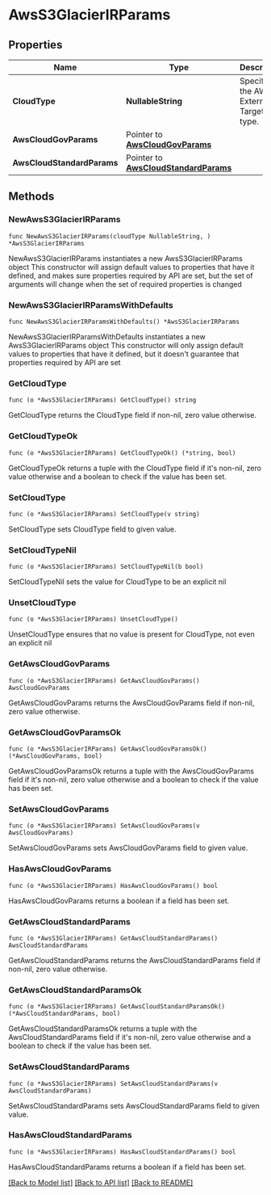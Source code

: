# AwsS3GlacierIRParams

## Properties

Name | Type | Description | Notes
------------ | ------------- | ------------- | -------------
**CloudType** | **NullableString** | Specifies the AWS External Target type. | 
**AwsCloudGovParams** | Pointer to [**AwsCloudGovParams**](AwsCloudGovParams.md) |  | [optional] 
**AwsCloudStandardParams** | Pointer to [**AwsCloudStandardParams**](AwsCloudStandardParams.md) |  | [optional] 

## Methods

### NewAwsS3GlacierIRParams

`func NewAwsS3GlacierIRParams(cloudType NullableString, ) *AwsS3GlacierIRParams`

NewAwsS3GlacierIRParams instantiates a new AwsS3GlacierIRParams object
This constructor will assign default values to properties that have it defined,
and makes sure properties required by API are set, but the set of arguments
will change when the set of required properties is changed

### NewAwsS3GlacierIRParamsWithDefaults

`func NewAwsS3GlacierIRParamsWithDefaults() *AwsS3GlacierIRParams`

NewAwsS3GlacierIRParamsWithDefaults instantiates a new AwsS3GlacierIRParams object
This constructor will only assign default values to properties that have it defined,
but it doesn't guarantee that properties required by API are set

### GetCloudType

`func (o *AwsS3GlacierIRParams) GetCloudType() string`

GetCloudType returns the CloudType field if non-nil, zero value otherwise.

### GetCloudTypeOk

`func (o *AwsS3GlacierIRParams) GetCloudTypeOk() (*string, bool)`

GetCloudTypeOk returns a tuple with the CloudType field if it's non-nil, zero value otherwise
and a boolean to check if the value has been set.

### SetCloudType

`func (o *AwsS3GlacierIRParams) SetCloudType(v string)`

SetCloudType sets CloudType field to given value.


### SetCloudTypeNil

`func (o *AwsS3GlacierIRParams) SetCloudTypeNil(b bool)`

 SetCloudTypeNil sets the value for CloudType to be an explicit nil

### UnsetCloudType
`func (o *AwsS3GlacierIRParams) UnsetCloudType()`

UnsetCloudType ensures that no value is present for CloudType, not even an explicit nil
### GetAwsCloudGovParams

`func (o *AwsS3GlacierIRParams) GetAwsCloudGovParams() AwsCloudGovParams`

GetAwsCloudGovParams returns the AwsCloudGovParams field if non-nil, zero value otherwise.

### GetAwsCloudGovParamsOk

`func (o *AwsS3GlacierIRParams) GetAwsCloudGovParamsOk() (*AwsCloudGovParams, bool)`

GetAwsCloudGovParamsOk returns a tuple with the AwsCloudGovParams field if it's non-nil, zero value otherwise
and a boolean to check if the value has been set.

### SetAwsCloudGovParams

`func (o *AwsS3GlacierIRParams) SetAwsCloudGovParams(v AwsCloudGovParams)`

SetAwsCloudGovParams sets AwsCloudGovParams field to given value.

### HasAwsCloudGovParams

`func (o *AwsS3GlacierIRParams) HasAwsCloudGovParams() bool`

HasAwsCloudGovParams returns a boolean if a field has been set.

### GetAwsCloudStandardParams

`func (o *AwsS3GlacierIRParams) GetAwsCloudStandardParams() AwsCloudStandardParams`

GetAwsCloudStandardParams returns the AwsCloudStandardParams field if non-nil, zero value otherwise.

### GetAwsCloudStandardParamsOk

`func (o *AwsS3GlacierIRParams) GetAwsCloudStandardParamsOk() (*AwsCloudStandardParams, bool)`

GetAwsCloudStandardParamsOk returns a tuple with the AwsCloudStandardParams field if it's non-nil, zero value otherwise
and a boolean to check if the value has been set.

### SetAwsCloudStandardParams

`func (o *AwsS3GlacierIRParams) SetAwsCloudStandardParams(v AwsCloudStandardParams)`

SetAwsCloudStandardParams sets AwsCloudStandardParams field to given value.

### HasAwsCloudStandardParams

`func (o *AwsS3GlacierIRParams) HasAwsCloudStandardParams() bool`

HasAwsCloudStandardParams returns a boolean if a field has been set.


[[Back to Model list]](../README.md#documentation-for-models) [[Back to API list]](../README.md#documentation-for-api-endpoints) [[Back to README]](../README.md)


